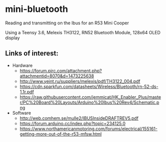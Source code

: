 # mini-bluetooth
Reading and transmitting on the Ibus for an R53 Mini Cooper

Using a Teensy 3.6, Melexis TH3122, RN52 Bluetooth Module, 128x64 OLED display

## Links of interest:
* Hardware
  * https://forum.pjrc.com/attachment.php?attachmentid=8070&d=1473225638
  * http://www.yeint.ru/suppliers/melexis/pdf/TH3122_004.pdf
  * https://cdn.sparkfun.com/datasheets/Wireless/Bluetooth/rn-52-ds-1.1r.pdf
  * https://raw.githubusercontent.com/jemmicat/HK_Enabler_Plus/master/PC%20Board%20Layouts/Arduino%20Ibus%20Rev4/Schematic.png
* Software
  * http://web.comhem.se/mulle2/IBUSInsideDRAFTREV5.pdf
  * https://forum.arduino.cc/index.php?topic=234125.0
  * https://www.northamericanmotoring.com/forums/electrical/155161-getting-more-out-of-the-r53-mfsw.html
